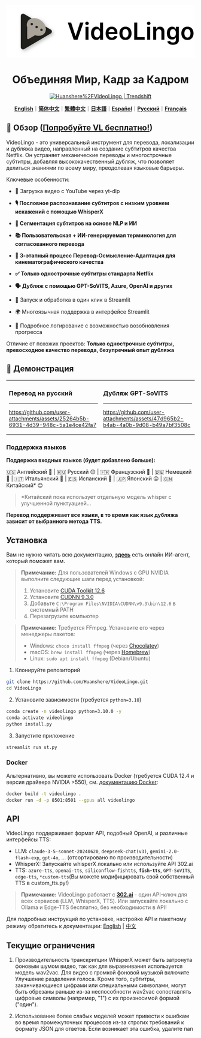<div align="center">

<img src="/docs/logo.png" alt="VideoLingo Logo" height="140">

# Объединяя Мир, Кадр за Кадром

<a href="https://trendshift.io/repositories/12200" target="_blank"><img src="https://trendshift.io/api/badge/repositories/12200" alt="Huanshere%2FVideoLingo | Trendshift" style="width: 250px; height: 55px;" width="250" height="55"/></a>

[**English**](/README.md)｜[**简体中文**](/translations/README.zh.md)｜[**繁體中文**](/translations/README.zh-TW.md)｜[**日本語**](/translations/README.ja.md)｜[**Español**](/translations/README.es.md)｜[**Русский**](/translations/README.ru.md)｜[**Français**](/translations/README.fr.md)

</div>

## 🌟 Обзор ([Попробуйте VL бесплатно!](https://videolingo.io))

VideoLingo - это универсальный инструмент для перевода, локализации и дубляжа видео, направленный на создание субтитров качества Netflix. Он устраняет механические переводы и многострочные субтитры, добавляя высококачественный дубляж, что позволяет делиться знаниями по всему миру, преодолевая языковые барьеры.

Ключевые особенности:
- 🎥 Загрузка видео с YouTube через yt-dlp

- **🎙️ Пословное распознавание субтитров с низким уровнем искажений с помощью WhisperX**

- **📝 Сегментация субтитров на основе NLP и ИИ**

- **📚 Пользовательская + ИИ-генерируемая терминология для согласованного перевода**

- **🔄 3-этапный процесс Перевод-Осмысление-Адаптация для кинематографического качества**

- **✅ Только однострочные субтитры стандарта Netflix**

- **🗣️ Дубляж с помощью GPT-SoVITS, Azure, OpenAI и других**

- 🚀 Запуск и обработка в один клик в Streamlit

- 🌍 Многоязычная поддержка в интерфейсе Streamlit

- 📝 Подробное логирование с возможностью возобновления прогресса

Отличие от похожих проектов: **Только однострочные субтитры, превосходное качество перевода, безупречный опыт дубляжа**

## 🎥 Демонстрация

<table>
<tr>
<td width="50%">

### Перевод на русский
---
https://github.com/user-attachments/assets/25264b5b-6931-4d39-948c-5a1e4ce42fa7

</td>
<td width="50%">

### Дубляж GPT-SoVITS
---
https://github.com/user-attachments/assets/47d965b2-b4ab-4a0b-9d08-b49a7bf3508c

</td>
</tr>
</table>

### Поддержка языков

**Поддержка входных языков (будет добавлено больше):**

🇺🇸 Английский 🤩 | 🇷🇺 Русский 😊 | 🇫🇷 Французский 🤩 | 🇩🇪 Немецкий 🤩 | 🇮🇹 Итальянский 🤩 | 🇪🇸 Испанский 🤩 | 🇯🇵 Японский 😐 | 🇨🇳 Китайский* 😊

> *Китайский пока использует отдельную модель whisper с улучшенной пунктуацией...

**Перевод поддерживает все языки, в то время как язык дубляжа зависит от выбранного метода TTS.**

## Установка

Вам не нужно читать всю документацию, [**здесь**](https://share.fastgpt.in/chat/share?shareId=066w11n3r9aq6879r4z0v9rh) есть онлайн ИИ-агент, который поможет вам.

> **Примечание:** Для пользователей Windows с GPU NVIDIA выполните следующие шаги перед установкой:
> 1. Установите [CUDA Toolkit 12.6](https://developer.download.nvidia.com/compute/cuda/12.6.0/local_installers/cuda_12.6.0_560.76_windows.exe)
> 2. Установите [CUDNN 9.3.0](https://developer.download.nvidia.com/compute/cudnn/9.3.0/local_installers/cudnn_9.3.0_windows.exe)
> 3. Добавьте `C:\Program Files\NVIDIA\CUDNN\v9.3\bin\12.6` в системный PATH
> 4. Перезагрузите компьютер

> **Примечание:** Требуется FFmpeg. Установите его через менеджеры пакетов:
> - Windows: ```choco install ffmpeg``` (через [Chocolatey](https://chocolatey.org/))
> - macOS: ```brew install ffmpeg``` (через [Homebrew](https://brew.sh/))
> - Linux: ```sudo apt install ffmpeg``` (Debian/Ubuntu)

1. Клонируйте репозиторий

```bash
git clone https://github.com/Huanshere/VideoLingo.git
cd VideoLingo
```

2. Установите зависимости (требуется `python=3.10`)

```bash
conda create -n videolingo python=3.10.0 -y
conda activate videolingo
python install.py
```

3. Запустите приложение

```bash
streamlit run st.py
```

### Docker
Альтернативно, вы можете использовать Docker (требуется CUDA 12.4 и версия драйвера NVIDIA >550), см. [документацию Docker](/docs/pages/docs/docker.en-US.md):

```bash
docker build -t videolingo .
docker run -d -p 8501:8501 --gpus all videolingo
```

## API
VideoLingo поддерживает формат API, подобный OpenAI, и различные интерфейсы TTS:
- LLM: `claude-3-5-sonnet-20240620`, `deepseek-chat(v3)`, `gemini-2.0-flash-exp`, `gpt-4o`, ... (отсортировано по производительности)
- WhisperX: Запускайте whisperX локально или используйте API 302.ai
- TTS: `azure-tts`, `openai-tts`, `siliconflow-fishtts`, **`fish-tts`**, `GPT-SoVITS`, `edge-tts`, `*custom-tts`(Вы можете модифицировать свой собственный TTS в custom_tts.py!)

> **Примечание:** VideoLingo работает с **[302.ai](https://gpt302.saaslink.net/C2oHR9)** - один API-ключ для всех сервисов (LLM, WhisperX, TTS). Или запускайте локально с Ollama и Edge-TTS бесплатно, без необходимости в API!

Для подробных инструкций по установке, настройке API и пакетному режиму обратитесь к документации: [English](/docs/pages/docs/start.en-US.md) | [中文](/docs/pages/docs/start.zh-CN.md)

## Текущие ограничения

1. Производительность транскрипции WhisperX может быть затронута фоновым шумом видео, так как для выравнивания используется модель wav2vac. Для видео с громкой фоновой музыкой включите Улучшение разделения голоса. Кроме того, субтитры, заканчивающиеся цифрами или специальными символами, могут быть обрезаны раньше из-за неспособности wav2vac сопоставлять цифровые символы (например, "1") с их произносимой формой ("один").

2. Использование более слабых моделей может привести к ошибкам во время промежуточных процессов из-за строгих требований к формату JSON для ответов. Если возникает эта ошибка, удалите пап